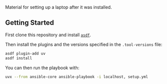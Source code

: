 Material for setting up a laptop after it was installed.

## Getting Started

First clone this repository and install [`asdf`](https://asdf-vm.com/guide/getting-started.html).

Then install the plugins and the versions specified in the `.tool-versions` file:
```bash
asdf plugin-add uv
asdf install
```

You can then run the playbook with:

```bash
uvx --from ansible-core ansible-playbook -i localhost, setup.yml
```
